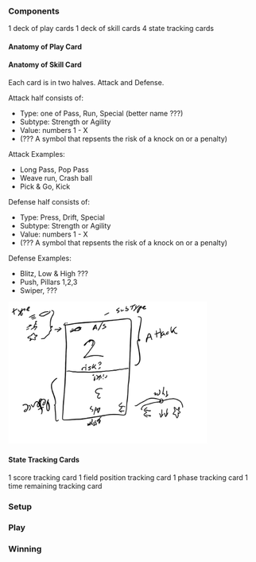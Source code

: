 ### Components

1 deck of play cards
1 deck of skill cards
4 state tracking cards

#### Anatomy of Play Card

#### Anatomy of Skill Card

Each card is in two halves. Attack and Defense.

Attack half consists of:
* Type: one of Pass, Run, Special (better name ???)
* Subtype: Strength or Agility
* Value: numbers 1 - X
* (??? A symbol that repsents the risk of a knock on or a penalty)

Attack Examples:
* Long Pass, Pop Pass
* Weave run, Crash ball
* Pick & Go, Kick

Defense half consists of:
* Type: Press, Drift, Special
* Subtype: Strength or Agility
* Value: numbers 1 - X
* (??? A symbol that repsents the risk of a knock on or a penalty)

Defense Examples:
* Blitz, Low & High ???
* Push, Pillars 1,2,3
* Swiper, ???

<img src="rugbySkillCardExample1.png" alt="rugbySkillCardExample" width="400"/>

#### State Tracking Cards

1 score tracking card
1 field position tracking card
1 phase tracking card
1 time remaining tracking card

### Setup 

### Play

### Winning
